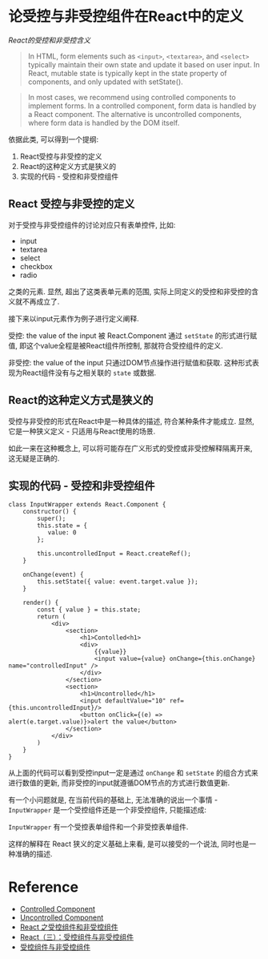 # 论受控与非受控组件在React中的定义

*React的受控和非受控含义*

> In HTML, form elements such as `<input>`, `<textarea>`, and `<select>` typically maintain their own state and update it based on user input. In React, mutable state is typically kept in the state property of components, and only updated with setState().

> In most cases, we recommend using controlled components to implement forms. In a controlled component, form data is handled by a React component. The alternative is uncontrolled components, where form data is handled by the DOM itself.

依据此类, 可以得到一个提纲:

1. React受控与非受控的定义
2. React的这种定义方式是狭义的
3. 实现的代码 - 受控和非受控组件

## React 受控与非受控的定义
对于受控与非受控组件的讨论对应只有表单控件, 比如:

* input
* textarea
* select
* checkbox
* radio

之类的元素. 显然, 超出了这类表单元素的范围, 实际上同定义的受控和非受控的含义就不再成立了.

接下来以input元素作为例子进行定义阐释.

受控: the value of the input 被 React.Component 通过 `setState` 的形式进行赋值, 即这个value全程是被React组件所控制, 那就符合受控组件的定义.

非受控: the value of the input 只通过DOM节点操作进行赋值和获取. 这种形式表现为React组件没有与之相关联的 `state` 或数据.

## React的这种定义方式是狭义的
受控与非受控的形式在React中是一种具体的描述, 符合某种条件才能成立. 显然, 它是一种狭义定义 - 只适用与React使用的场景.

如此一来在这种概念上, 可以将可能存在广义形式的受控或非受控解释隔离开来, 这无疑是正确的.

## 实现的代码 - 受控和非受控组件
```
class InputWrapper extends React.Component {
    constructor() {
        super();
        this.state = {
           value: 0
        };

        this.uncontrolledInput = React.createRef();
    }

    onChange(event) {
        this.setState({ value: event.target.value });
    }

    render() {
        const { value } = this.state;
        return (
            <div>
                <section>
                    <h1>Contolled<h1>
                    <div>
                        {{value}}
                        <input value={value} onChange={this.onChange} name="controlledInput" />
                    </div>
                </section>
                <section>
                    <h1>Uncontrolled</h1>
                    <input defaultValue="10" ref={this.uncontrolledInput}/>
                    <button onClick={(e) => alert(e.target.value)}>alert the value</button>
                </section>
            </div>
        )
    }
}
```

从上面的代码可以看到受控input一定是通过 `onChange` 和 `setState` 的组合方式来进行数值的更新, 而非受控的input就遵循DOM节点的方式进行数值更新.

有一个小问题就是, 在当前代码的基础上, 无法准确的说出一个事情 - `InputWrapper` 是一个受控组件还是一个非受控组件, 只能描述成:

`InputWrapper` 有一个受控表单组件和一个非受控表单组件.

这样的解释在 React 狭义的定义基础上来看, 是可以接受的一个说法, 同时也是一种准确的描述.

# Reference
* [Controlled Component](https://reactjs.org/docs/forms.html#controlled-components)
* [Uncontrolled Component](https://reactjs.org/docs/uncontrolled-components.html)
* [React 之受控组件和非受控组件](https://juejin.im/post/5b3507df51882574af2821ce)
* [React（三）：受控组件与非受控组件](https://juejin.im/post/5c0f22ace51d452acf59f10f)
* [受控组件与非受控组件](https://zhuanlan.zhihu.com/p/89223413)